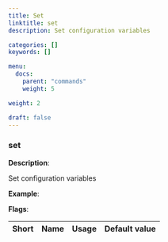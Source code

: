 ```yaml
---
title: Set
linktitle: set
description: Set configuration variables

categories: []
keywords: []

menu:
  docs:
    parent: "commands"
    weight: 5

weight: 2

draft: false
---
```


### set

**Description**:

Set configuration variables

**Example**:



**Flags**:

| Short | Name | Usage | Default value |
| ----- | ---- | ----- | ------------- |



